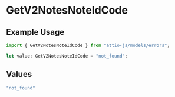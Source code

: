 # GetV2NotesNoteIdCode

## Example Usage

```typescript
import { GetV2NotesNoteIdCode } from "attio-js/models/errors";

let value: GetV2NotesNoteIdCode = "not_found";
```

## Values

```typescript
"not_found"
```